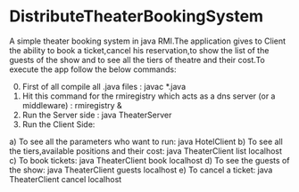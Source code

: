 # DistributeTheaterBookingSystem

A simple theater booking system in java RMI.The application gives to Client the ability to book a ticket,cancel his reservation,to show the list of the guests of the show and to see all the tiers of theatre and their cost.To execute the app follow the below commands:

0. First of all compile all .java files : javac *.java
1. Hit this command for the rmiregistry which acts as a dns server (or a middleware) : rmiregistry &<port>
2. Run the Server side : java TheaterServer
3. Run the Client Side:
 
 a) To see all the parameters who want to run: java HotelClient
 b) To see all the tiers,available positions and their cost: java TheaterClient list localhost 
 c) To book tickets: java TheaterClient book localhost <position type>  <number of positions> <client name> 
 d) To see the guests of the show: java TheaterClient guests localhost 
 e) To cancel a ticket: java TheaterClient cancel localhost <position type>  <number of positions> <client name> 
  

